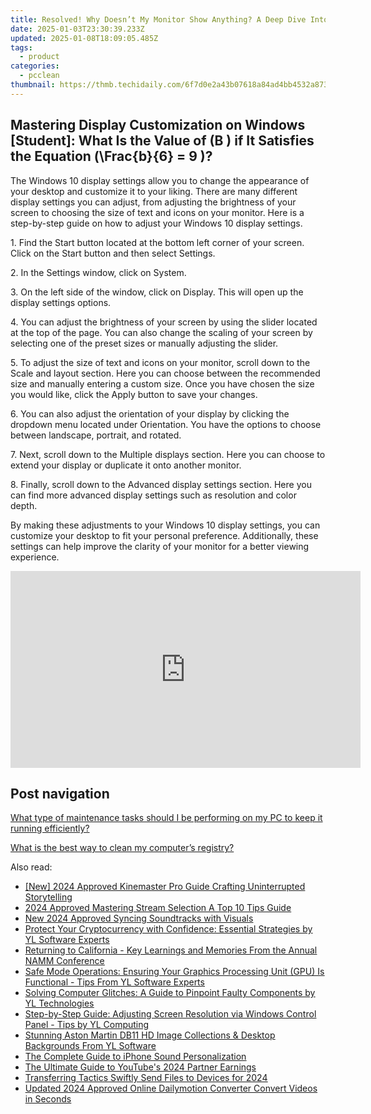 ```yaml
---
title: Resolved! Why Doesn’t My Monitor Show Anything? A Deep Dive Into Graphics Card Output Issues with YL Software Solutions
date: 2025-01-03T23:30:39.233Z
updated: 2025-01-08T18:09:05.485Z
tags:
  - product
categories:
  - pcclean
thumbnail: https://thmb.techidaily.com/6f7d0e2a43b07618a84ad4bb4532a87360d4eb5cc4017e6eac185e39f8838773.jpg
---
```


## Mastering Display Customization on Windows [Student]: What Is the Value of \(B \) if It Satisfies the Equation \(\Frac{b}{6} = 9 \)?

The Windows 10 display settings allow you to change the appearance of your desktop and customize it to your liking. There are many different display settings you can adjust, from adjusting the brightness of your screen to choosing the size of text and icons on your monitor. Here is a step-by-step guide on how to adjust your Windows 10 display settings. 

1\. Find the Start button located at the bottom left corner of your screen. Click on the Start button and then select Settings.

2\. In the Settings window, click on System.

3\. On the left side of the window, click on Display. This will open up the display settings options. 

4\. You can adjust the brightness of your screen by using the slider located at the top of the page. You can also change the scaling of your screen by selecting one of the preset sizes or manually adjusting the slider.

5\. To adjust the size of text and icons on your monitor, scroll down to the Scale and layout section. Here you can choose between the recommended size and manually entering a custom size. Once you have chosen the size you would like, click the Apply button to save your changes.

6\. You can also adjust the orientation of your display by clicking the dropdown menu located under Orientation. You have the options to choose between landscape, portrait, and rotated.

7\. Next, scroll down to the Multiple displays section. Here you can choose to extend your display or duplicate it onto another monitor.

8\. Finally, scroll down to the Advanced display settings section. Here you can find more advanced display settings such as resolution and color depth. 

By making these adjustments to your Windows 10 display settings, you can customize your desktop to fit your personal preference. Additionally, these settings can help improve the clarity of your monitor for a better viewing experience.

<!-- affiliate ads begin -->
<iframe width="560" height="315" src="https://www.youtube.com/embed/iPCr_bxZjMQ?si=ubOsoq5umPEXL9xL" title="YouTube video player" frameborder="0" allow="accelerometer; autoplay; clipboard-write; encrypted-media; gyroscope; picture-in-picture; web-share" referrerpolicy="strict-origin-when-cross-origin" allowfullscreen></iframe>
<!-- affiliate ads end -->

## Post navigation

[What type of maintenance tasks should I be performing on my PC to keep it running efficiently?](https://tools.techidaily.com/pcclean/products/)

[What is the best way to clean my computer’s registry?](https://tools.techidaily.com/pcclean/products/)

<ins class="adsbygoogle"
     style="display:block"
     data-ad-format="autorelaxed"
     data-ad-client="ca-pub-7571918770474297"
     data-ad-slot="1223367746"></ins>

<ins class="adsbygoogle"
     style="display:block"
     data-ad-client="ca-pub-7571918770474297"
     data-ad-slot="8358498916"
     data-ad-format="auto"
     data-full-width-responsive="true"></ins>

<span class="atpl-alsoreadstyle">Also read:</span>
<div><ul>
<li><a href="https://article-posts.techidaily.com/new-2024-approved-kinemaster-pro-guide-crafting-uninterrupted-storytelling/"><u>[New] 2024 Approved Kinemaster Pro Guide Crafting Uninterrupted Storytelling</u></a></li>
<li><a href="https://extra-support.techidaily.com/2024-approved-mastering-stream-selection-a-top-10-tips-guide/"><u>2024 Approved Mastering Stream Selection A Top 10 Tips Guide</u></a></li>
<li><a href="https://voice-adjusting.techidaily.com/new-2024-approved-syncing-soundtracks-with-visuals/"><u>New 2024 Approved Syncing Soundtracks with Visuals</u></a></li>
<li><a href="https://win-updates.techidaily.com/protect-your-cryptocurrency-with-confidence-essential-strategies-by-yl-software-experts/"><u>Protect Your Cryptocurrency with Confidence: Essential Strategies by YL Software Experts</u></a></li>
<li><a href="https://win-updates.techidaily.com/returning-to-california-key-learnings-and-memories-from-the-annual-namm-conference/"><u>Returning to California - Key Learnings and Memories From the Annual NAMM Conference</u></a></li>
<li><a href="https://win-updates.techidaily.com/safe-mode-operations-ensuring-your-graphics-processing-unit-gpu-is-functional-tips-from-yl-software-experts/"><u>Safe Mode Operations: Ensuring Your Graphics Processing Unit (GPU) Is Functional - Tips From YL Software Experts</u></a></li>
<li><a href="https://win-updates.techidaily.com/solving-computer-glitches-a-guide-to-pinpoint-faulty-components-by-yl-technologies/"><u>Solving Computer Glitches: A Guide to Pinpoint Faulty Components by YL Technologies</u></a></li>
<li><a href="https://win-updates.techidaily.com/step-by-step-guide-adjusting-screen-resolution-via-windows-control-panel-tips-by-yl-computing/"><u>Step-by-Step Guide: Adjusting Screen Resolution via Windows Control Panel - Tips by YL Computing</u></a></li>
<li><a href="https://win-updates.techidaily.com/stunning-aston-martin-db11-hd-image-collections-and-desktop-backgrounds-from-yl-software/"><u>Stunning Aston Martin DB11 HD Image Collections & Desktop Backgrounds From YL Software</u></a></li>
<li><a href="https://extra-resources.techidaily.com/the-complete-guide-to-iphone-sound-personalization/"><u>The Complete Guide to iPhone Sound Personalization</u></a></li>
<li><a href="https://youtube-lab.techidaily.com/ltimate-guide-to-youtubes-2024-partner-earnings/"><u>The Ultimate Guide to YouTube's 2024 Partner Earnings</u></a></li>
<li><a href="https://some-approaches.techidaily.com/transferring-tactics-swiftly-send-files-to-devices-for-2024/"><u>Transferring Tactics Swiftly Send Files to Devices for 2024</u></a></li>
<li><a href="https://video-content-creator.techidaily.com/updated-2024-approved-online-dailymotion-converter-convert-videos-in-seconds/"><u>Updated 2024 Approved Online Dailymotion Converter Convert Videos in Seconds</u></a></li>
</ul></div>

